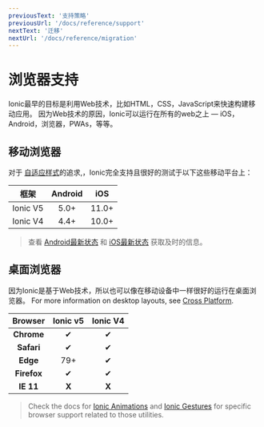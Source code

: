 ```yaml
---
previousText: '支持策略'
previousUrl: '/docs/reference/support'
nextText: '迁移'
nextUrl: '/docs/reference/migration'
---
```


# 浏览器支持

Ionic最早的目标是利用Web技术，比如HTML，CSS，JavaScript来快速构建移动应用。 因为Web技术的原因，Ionic可以运行在所有的web之上 — iOS，Android，浏览器，PWAs，等等。


## 移动浏览器

对于 [自适应样式](/docs/core-concepts/fundamentals#adaptive-styling)的追求,，Ionic完全支持且很好的测试于以下这些移动平台上：

|    框架    | Android |  iOS  |
|:--------:|:-------:|:-----:|
| Ionic V5 |  5.0+   | 11.0+ |
| Ionic V4 |  4.4+   | 10.0+ |

> 查看 [Android最新状态](https://developer.android.com/about/dashboards/) 和 [iOS最新状态](https://developer.apple.com/support/app-store/) 获取及时的信息。


## 桌面浏览器

因为Ionic是基于Web技术，所以也可以像在移动设备中一样很好的运行在桌面浏览器。 For more information on desktop layouts, see [Cross Platform](/docs/core-concepts/cross-platform#desktop).


|   Browser   | Ionic v5 | Ionic V4 |
|:-----------:|:--------:|:--------:|
| **Chrome**  |    ✔     |    ✔     |
| **Safari**  |    ✔     |    ✔     |
|  **Edge**   |   79+    |    ✔     |
| **Firefox** |    ✔     |    ✔     |
|  **IE 11**  |  **X**   |  **X**   |



> Check the docs for [Ionic Animations](/docs/utilities/animations#browser-support) and [Ionic Gestures](/docs/utilities/gestures#browser-support) for specific browser support related to those utilities.

